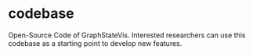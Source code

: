 # codebase
Open-Source Code of GraphStateVis. Interested researchers can use this codebase as a starting point to develop new features.
